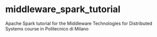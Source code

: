 # middleware_spark_tutorial
Apache Spark tutorial for the Middleware Technologies for Distributed Systems course in Politecnico di Milano

